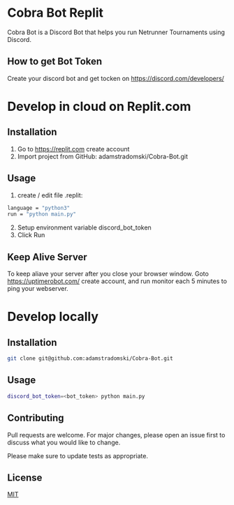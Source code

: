# Cobra Bot Replit

Cobra Bot is a Discord Bot that helps you run Netrunner Tournaments using Discord.



## How to get Bot Token
Create your discord bot and get tocken on https://discord.com/developers/

# Develop in cloud on Replit.com

## Installation 


1. Go to https://replit.com create account
2. Import project from GitHub: adamstradomski/Cobra-Bot.git


## Usage

1. create / edit file .replit:
```bash
language = "python3"
run = "python main.py"
```
2. Setup environment variable discord_bot_token
3. Click Run

## Keep Alive Server
To keep aliave your server after you close your browser window. Goto https://uptimerobot.com/ create account, and run monitor each 5 minutes to ping your webserver. 

# Develop locally

## Installation 

```bash
git clone git@github.com:adamstradomski/Cobra-Bot.git
```
## Usage

```bash
discord_bot_token=<bot_token> python main.py
```

## Contributing
Pull requests are welcome. For major changes, please open an issue first to discuss what you would like to change.

Please make sure to update tests as appropriate.

## License
[MIT](https://choosealicense.com/licenses/mit/)